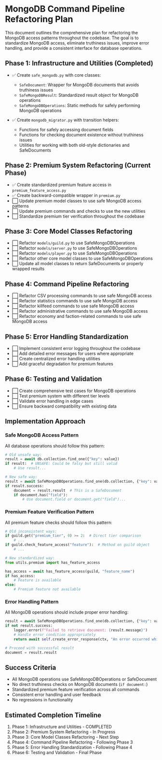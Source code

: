 # MongoDB Command Pipeline Refactoring Plan

This document outlines the comprehensive plan for refactoring the MongoDB access patterns throughout the codebase. The goal is to standardize MongoDB access, eliminate truthiness issues, improve error handling, and provide a consistent interface for database operations.

## Phase 1: Infrastructure and Utilities (Completed)

- ✅ Create `safe_mongodb.py` with core classes:
  - `SafeDocument`: Wrapper for MongoDB documents that avoids truthiness issues
  - `SafeMongoDBResult`: Standardized result object for MongoDB operations
  - `SafeMongoDBOperations`: Static methods for safely performing MongoDB operations

- ✅ Create `mongodb_migrator.py` with transition helpers:
  - Functions for safely accessing document fields
  - Functions for checking document existence without truthiness issues
  - Utilities for working with both old-style dictionaries and SafeDocuments

## Phase 2: Premium System Refactoring (Current Phase)

- ✅ Create standardized premium feature access in `premium_feature_access.py`
- ✅ Create backward-compatible wrapper in `premium.py`
- ⬜ Update premium model classes to use safe MongoDB access patterns
- ⬜ Update premium commands and checks to use the new utilities
- ⬜ Standardize premium tier verification throughout the codebase

## Phase 3: Core Model Classes Refactoring

- ⬜ Refactor `models/guild.py` to use SafeMongoDBOperations
- ⬜ Refactor `models/server.py` to use SafeMongoDBOperations
- ⬜ Refactor `models/player.py` to use SafeMongoDBOperations
- ⬜ Refactor other core model classes to use SafeMongoDBOperations
- ⬜ Update all model classes to return SafeDocuments or properly wrapped results

## Phase 4: Command Pipeline Refactoring

- ⬜ Refactor CSV processing commands to use safe MongoDB access
- ⬜ Refactor statistics commands to use safe MongoDB access
- ⬜ Refactor killfeed commands to use safe MongoDB access
- ⬜ Refactor administrative commands to use safe MongoDB access
- ⬜ Refactor economy and faction-related commands to use safe MongoDB access

## Phase 5: Error Handling Standardization

- ⬜ Implement consistent error logging throughout the codebase
- ⬜ Add detailed error messages for users where appropriate
- ⬜ Create centralized error handling utilities
- ⬜ Add graceful degradation for premium features

## Phase 6: Testing and Validation

- ⬜ Create comprehensive test cases for MongoDB operations
- ⬜ Test premium system with different tier levels
- ⬜ Validate error handling in edge cases
- ⬜ Ensure backward compatibility with existing data

## Implementation Approach

### Safe MongoDB Access Pattern

All database operations should follow this pattern:

```python
# Old unsafe way:
result = await db.collection.find_one({"key": value})
if result:  # UNSAFE: Could be falsy but still valid
    # Use result...

# New safe way:
result = await SafeMongoDBOperations.find_one(db.collection, {"key": value})
if result.success:
    document = result.result  # This is a SafeDocument
    if document.has("field"):
        # Use document.field or document.get("field")...
```

### Premium Feature Verification Pattern

All premium feature checks should follow this pattern:

```python
# Old inconsistent ways:
if guild.get("premium_tier", 0) >= 2:  # Direct tier comparison
    # ...
if guild.check_feature_access("feature"):  # Method on guild object
    # ...

# New standardized way:
from utils.premium import has_feature_access

has_access = await has_feature_access(guild, "feature_name")
if has_access:
    # Feature is available
else:
    # Premium feature not available
```

### Error Handling Pattern

All MongoDB operations should include proper error handling:

```python
result = await SafeMongoDBOperations.find_one(db.collection, {"key": value})
if not result.success:
    logger.error(f"Failed to retrieve document: {result.message}")
    # Handle error condition appropriately
    return await self.create_error_response(ctx, "An error occurred while retrieving data")

# Proceed with successful result
document = result.result
```

## Success Criteria

- All MongoDB operations use SafeMongoDBOperations or SafeDocument
- No direct truthiness checks on MongoDB documents (`if document:`)
- Standardized premium feature verification across all commands
- Consistent error handling and user feedback
- No regressions in functionality

## Estimated Completion Timeline

1. Phase 1: Infrastructure and Utilities - COMPLETED
2. Phase 2: Premium System Refactoring - In Progress
3. Phase 3: Core Model Classes Refactoring - Next Step
4. Phase 4: Command Pipeline Refactoring - Following Phase 3
5. Phase 5: Error Handling Standardization - Following Phase 4
6. Phase 6: Testing and Validation - Final Phase